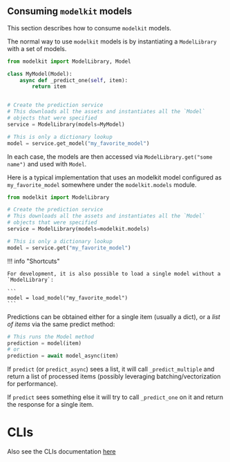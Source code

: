 
## Consuming `modelkit` models

This section describes how to consume `modelkit` models.

The normal way to use `modelkit` models is by instantiating a `ModelLibrary` with a set of models.

```python
from modelkit import ModelLibrary, Model

class MyModel(Model):
    async def _predict_one(self, item):
        return item


# Create the prediction service
# This downloads all the assets and instantiates all the `Model`
# objects that were specified
service = ModelLibrary(models=MyModel)

# This is only a dictionary lookup
model = service.get_model("my_favorite_model")
```

In each case, the models are then accessed via `ModelLibrary.get("some name")`
 and used with `Model`.

Here is a typical implementation that uses an modelkit model configured as `my_favorite_model` somewhere under the `modelkit.models` module.

```python
from modelkit import ModelLibrary

# Create the prediction service
# This downloads all the assets and instantiates all the `Model`
# objects that were specified
service = ModelLibrary(models=modelkit.models)

# This is only a dictionary lookup
model = service.get("my_favorite_model")
```

!!! info "Shortcuts"

    For development, it is also possible to load a single model without a `ModelLibrary`:

    ```
    model = load_model("my_favorite_model")
    ```

Predictions can be obtained either for a single item (usually a dict), or a _list of items_
via the same predict method:

```python
# This runs the Model method
prediction = model(item)
# or
prediction = await model_async(item)
```

If `predict` (or `predict_async`) sees a list, it will call `_predict_multiple` and
return a list of processed items (possibly leveraging batching/vectorization
for performance).

If `predict` sees something else it will try to call `_predict_one` on it and return the
response for a single item.
# CLIs

Also see the CLIs documentation [here](../cli.md)
